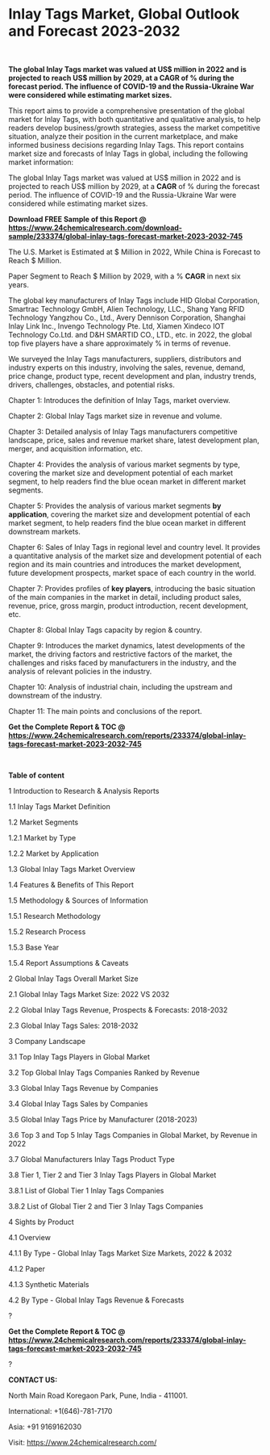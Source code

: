 <h1>Inlay Tags Market, Global Outlook and Forecast 2023-2032</h1><br/><p><strong>The global Inlay Tags market was valued at US$ million in 2022 and is projected to reach US$ million by 2029, at a <strong>CAGR</strong> of % during the forecast period. The influence of COVID-19 and the Russia-Ukraine War were considered while estimating market sizes.</strong></p>
 
 
 
 <p>This report aims to provide a comprehensive presentation of the global market for Inlay Tags, with both quantitative and qualitative analysis, to help readers develop business/growth strategies, assess the market competitive situation, analyze their position in the current marketplace, and make informed business decisions regarding Inlay Tags. This report contains market size and forecasts of Inlay Tags in global, including the following market information:</p>
 
 
 
 <p>The global Inlay Tags market was valued at US$ million in 2022 and is projected to reach US$ million by 2029, at a <strong>CAGR</strong> of % during the forecast period. The influence of COVID-19 and the Russia-Ukraine War were considered while estimating market sizes.</p>
 
 
 
 <div><b>Download FREE Sample of this Report @ <a href="https://www.24chemicalresearch.com/download-sample/233374/global-inlay-tags-forecast-market-2023-2032-745">https://www.24chemicalresearch.com/download-sample/233374/global-inlay-tags-forecast-market-2023-2032-745</a></b></div>
 
 
 
 <p>The U.S. Market is Estimated at $ Million in 2022, While China is Forecast to Reach $ Million.</p>
 
 
 
 <p>Paper Segment to Reach $ Million by 2029, with a % <strong>CAGR</strong> in next six years.</p>
 
 
 
 <p>The global key manufacturers of Inlay Tags include HID Global Corporation, Smartrac Technology GmbH, Alien Technology, LLC., Shang Yang RFID Technology Yangzhou Co., Ltd., Avery Dennison Corporation, Shanghai Inlay Link Inc., Invengo Technology Pte. Ltd, Xiamen Xindeco IOT Technology Co.Ltd. and D&H SMARTID CO., LTD., etc. in 2022, the global top five players have a share approximately % in terms of revenue.</p>
 
 
 
 <p>We surveyed the Inlay Tags manufacturers, suppliers, distributors and industry experts on this industry, involving the sales, revenue, demand, price change, product type, recent development and plan, industry trends, drivers, challenges, obstacles, and potential risks.</p>
 
 
 
 <p>Chapter 1: Introduces the definition of Inlay Tags, market overview.</p>
 
 
 
 <p>Chapter 2: Global Inlay Tags market size in revenue and volume.</p>
 
 
 
 <p>Chapter 3: Detailed analysis of Inlay Tags manufacturers competitive landscape, price, sales and revenue market share, latest development plan, merger, and acquisition information, etc.</p>
 
 
 
 <p>Chapter 4: Provides the analysis of various market segments by type, covering the market size and development potential of each market segment, to help readers find the blue ocean market in different market segments.</p>
 
 
 
 <p>Chapter 5: Provides the analysis of various market segments <strong>by application</strong>, covering the market size and development potential of each market segment, to help readers find the blue ocean market in different downstream markets.</p>
 
 
 
 <p>Chapter 6: Sales of Inlay Tags in regional level and country level. It provides a quantitative analysis of the market size and development potential of each region and its main countries and introduces the market development, future development prospects, market space of each country in the world.</p>
 
 
 
 <p>Chapter 7: Provides profiles of <strong>key players</strong>, introducing the basic situation of the main companies in the market in detail, including product sales, revenue, price, gross margin, product introduction, recent development, etc.</p>
 
 
 
 <p>Chapter 8: Global Inlay Tags capacity by region & country.</p>
 
 
 
 <p>Chapter 9: Introduces the market dynamics, latest developments of the market, the driving factors and restrictive factors of the market, the challenges and risks faced by manufacturers in the industry, and the analysis of relevant policies in the industry.</p>
 
 
 
 <p>Chapter 10: Analysis of industrial chain, including the upstream and downstream of the industry.</p>
 
 
 
 <p>Chapter 11: The main points and conclusions of the report.</p>
 
 
 
 <div><b>Get the Complete Report & TOC @ <a href="https://www.24chemicalresearch.com/reports/233374/global-inlay-tags-forecast-market-2023-2032-745">https://www.24chemicalresearch.com/reports/233374/global-inlay-tags-forecast-market-2023-2032-745</a></b></div>
 
 
 
 <p><br />
 
 <b>Table of content</b></p>
 
 
 
 <p>1 Introduction to Research & Analysis Reports<br />
 
 1.1 Inlay Tags Market Definition<br />
 
 1.2 Market Segments<br />
 
 1.2.1 Market by Type<br />
 
 1.2.2 Market by Application<br />
 
 1.3 Global Inlay Tags Market Overview<br />
 
 1.4 Features & Benefits of This Report<br />
 
 1.5 Methodology & Sources of Information<br />
 
 1.5.1 Research Methodology<br />
 
 1.5.2 Research Process<br />
 
 1.5.3 Base Year<br />
 
 1.5.4 Report Assumptions & Caveats<br />
 
 2 Global Inlay Tags Overall Market Size<br />
 
 2.1 Global Inlay Tags Market Size: 2022 VS 2032<br />
 
 2.2 Global Inlay Tags Revenue, Prospects & Forecasts: 2018-2032<br />
 
 2.3 Global Inlay Tags Sales: 2018-2032<br />
 
 3 Company Landscape<br />
 
 3.1 Top Inlay Tags Players in Global Market<br />
 
 3.2 Top Global Inlay Tags Companies Ranked by Revenue<br />
 
 3.3 Global Inlay Tags Revenue by Companies<br />
 
 3.4 Global Inlay Tags Sales by Companies<br />
 
 3.5 Global Inlay Tags Price by Manufacturer (2018-2023)<br />
 
 3.6 Top 3 and Top 5 Inlay Tags Companies in Global Market, by Revenue in 2022<br />
 
 3.7 Global Manufacturers Inlay Tags Product Type<br />
 
 3.8 Tier 1, Tier 2 and Tier 3 Inlay Tags Players in Global Market<br />
 
 3.8.1 List of Global Tier 1 Inlay Tags Companies<br />
 
 3.8.2 List of Global Tier 2 and Tier 3 Inlay Tags Companies<br />
 
 4 Sights by Product<br />
 
 4.1 Overview<br />
 
 4.1.1 By Type - Global Inlay Tags Market Size Markets, 2022 & 2032<br />
 
 4.1.2 Paper<br />
 
 4.1.3 Synthetic Materials<br />
 
 4.2 By Type - Global Inlay Tags Revenue & Forecasts<br />
 
 ? </p>
 
 
 
 <div><b>Get the Complete Report & TOC @ <a href="https://www.24chemicalresearch.com/reports/233374/global-inlay-tags-forecast-market-2023-2032-745">https://www.24chemicalresearch.com/reports/233374/global-inlay-tags-forecast-market-2023-2032-745</a></b></div>
 
 
 
 <p>? </p>
 
 
 
 <p><b>CONTACT US:</b><br />
 
 North Main Road Koregaon Park, Pune, India - 411001.<br />
 
 International: +1(646)-781-7170<br />
 
 Asia: +91 9169162030<br />
 
 Visit: <a href="https://www.24chemicalresearch.com/">https://www.24chemicalresearch.com/</a></p>